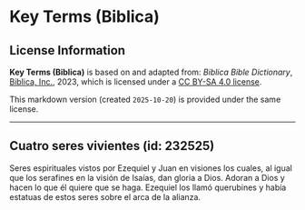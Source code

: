 # Key Terms (Biblica)

## License Information

**Key Terms (Biblica)** is based on and adapted from: _Biblica Bible Dictionary_, [Biblica, Inc.](https://www.biblica.com/), 2023, which is licensed under a [CC BY-SA 4.0 license](https://creativecommons.org/licenses/by-sa/4.0/legalcode.en).

This markdown version (created `2025-10-20`) is provided under the same license.



--------------------------------

## Cuatro seres vivientes (id: 232525)

Seres espirituales vistos por Ezequiel y Juan en visiones los cuales, al igual que los serafines en la visión de Isaías, dan gloria a Dios. Adoran a Dios y hacen lo que él quiere que se haga. Ezequiel los llamó querubines y había estatuas de estos seres sobre el arca de la alianza.


